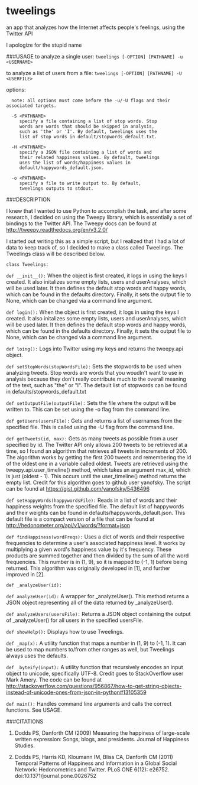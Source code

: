 # tweelings
an app that analyzes how the Internet affects people's feelings, using the Twitter API

I apologize for the stupid name

###USAGE
   to analyze a single user:
      `tweelings [-OPTION] [PATHNAME] -u <USERNAME>`

   to analyze a list of users from a file:
      `tweelings [-OPTION] [PATHNAME] -U <USERFILE>`

   options:

      note: all options must come before the -u/-U flags and their associated targets.

      -S <PATHNAME> 
         specify a file containing a list of stop words. Stop
         words are words that should be skipped in analysis,
         such as 'the' or 'I'. By default, tweelings uses the
         list of stop words in default/stopwords_default.txt.

      -H <PATHNAME>
         specify a JSON file containing a list of words and
         their related happiness values. By default, tweelings
         uses the list of words/happiness values in
         default/happywords_default.json.

      -o <PATHNAME>
         specify a file to write output to. By default,
         tweelings outputs to stdout.

###DESCRIPTION

I knew that I wanted to use Python to accomplish the task, and after some research, I decided 
on using the Tweepy library, which is essentially a set of bindings to the Twitter API.
The Tweepy docs can be found at http://tweepy.readthedocs.org/en/v3.2.0/

I started out writing this as a simple script, but I realized that I had a lot of data to keep track of, so I decided to make a class called Tweelings. The Tweelings class will be described below.

`class Tweelings:`

   `def __init__():`
      When the object is first created, it logs in using the keys I created. It also initalizes some empty lists, users and userAnalyses, which will be used later. It then defines the default stop words and happy words, which can be found in the defaults directory. Finally, it sets the output file to None, which can be changed via a command line argument. 

   `def login():`
      When the object is first created, it logs in using the keys I created. It also initalizes some empty lists, users and userAnalyses, which will be used later. It then defines the default stop words and happy words, which can be found in the defaults directory. Finally, it sets the output file to None, which can be changed via a command line argument. 

   `def loing():`
      Logs into Twitter using my keys and returns the tweepy.api object.

   `def setStopWords(stopWordsFile):`
      Sets the stopwords to be used when analyzing tweets. Stop words are words that you woudln't want to use in analysis because they don't really contribute much to the overall meaning of the text, such as "the" or "I". The default list of stopwords can be found in defaults/stopwords_default.txt

   `def setOutputFile(outputFile):`
      Sets the file where the output will be written to. This can be set using the -o flag from the command line.

   `def getUsers(usersFile):`
      Gets and returns a list of usernames from the specified file. This is called using the -U flag from the command line.

   `def getTweets(id, max):`
      Gets as many tweets as possible from a user specified by id. The Twitter API only allows 200 tweets to be retrieved at a time, so I found an algorithm that retrieves all tweets in increments of 200. The algorithm works by getting the first 200 tweets and remembering the id of the oldest one in a variable called oldest. Tweets are retrieved using the
      tweepy.api.user_timeline() method, which takes an argument max_id, which is just
      (oldest - 1). This occurs until the user_timeline() method returns the empty list.
      Credit for this algorithm goes to github user yanofsky.
      The script can be found at https://gist.github.com/yanofsky/5436496

   `def setHappyWords(happywordsFile):`
      Reads in a list of words and their happiness weights from the specified file. The default list of happywords and their weights can be found in defaults/happywords_default.json. This default file is a compact version of a file that can be found at
      http://hedonometer.org/api/v1/words/?format=json

   `def findHappiness(wordFreqs):`
      Uses a dict of words and their respective frequencies to determine a user's associated happiness level. It works by multiplying a given word's happiness value by it's frequency. These products are summed together and then divided by the sum of all the word frequencies. This number is in (1, 9), so it is mapped to (-1, 1) before being returned. 
      This algorithm was originally developed in [1], and further improved in [2].

   `def _analyzeUser(id):`

   `def analyzeUser(id):`
      A wrapper for _analyzeUser(). This method returns a JSON object representing all of the data returned by _analyzeUser().

   `def analyzeUsers(usersFile):`
      Returns a JSON object containing the output of _analyzeUser() for all users in the specified usersFile.

   `def showHelp():`
      Displays how to use Tweelings.

   `def _map(x):`
      A utility function that maps a number in (1, 9) to (-1, 1). It can be used to map numbers to/from other ranges as well, but Tweelings always uses the defaults.

   `def _byteify(input):`
      A utility function that recursively encodes an input object to unicode, specifically UTF-8. Credit goes to StackOverflow user Mark Amery. The code can be found at http://stackoverflow.com/questions/956867/how-to-get-string-objects-instead-of-unicode-ones-from-json-in-python#13105359

   `def main():`
      Handles command line arguments and calls the correct functions. See USAGE.

###CITATIONS
   1. Dodds PS, Danforth CM (2009) Measuring the happiness of large-scale written expression: Songs, blogs, and presidents. Journal of Happiness Studies.

   2. Dodds PS, Harris KD, Kloumann IM, Bliss CA, Danforth CM (2011) Temporal Patterns of Happiness and Information in a Global Social Network: Hedonometrics and Twitter. PLoS ONE 6(12): e26752. doi:10.1371/journal.pone.0026752